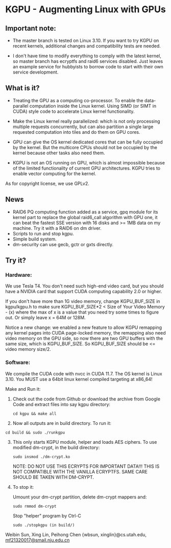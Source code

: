 # KGPU - Augmenting Linux with GPUs

## Important note:

- The master branch is tested on Linux 3.10. If you want to try KGPU on recent kernels, additional changes and compatibility tests are needed.

- I don't have time to modify everything to comply with the latest kernel, so master branch has ecryptfs and raid6 services disabled. Just leaves an example service for hubbyists to borrow code to start with their own service development.


## What is it?

- Treating the GPU as a computing co-processor. To enable the data-parallel computation inside the Linux kernel. Using SIMD (or SIMT in CUDA) style code to accelerate Linux kernel  functionality.
  
- Make the Linux kernel really parallelized: which is not only processing multiple requests concurrently, but can also partition
     a single large requested computation into tiles and do them on GPU cores.
     
- GPU can give the OS kernel dedicated cores that can be fully occupied by the kernel. But the multicore CPUs should not be
     occupied by the kernel because other tasks also need them.
     
- KGPU is not an OS running on GPU, which is almost impossible because of the limited functionality of current GPU
     architectures. KGPU tries to enable vector computing for the kernel.

As for copyright license, we use GPLv2.

## News
- RAID6 PQ computing function added as a service, gpq module for its kernel part to replace the global raid6_call algorithm with GPU one, it can beat the fastest SSE version  with 16 disks and >= 1MB data on my machine. Try it with a RAID6 on dm driver.
- Scripts to run and stop kgpu.
- Simple build system.
- dm-security can use gecb, gctr or gxts directly.

## Try it?

### Hardware:
We use Tesla T4. You don't need such high-end video card, but you should have a NVIDIA card that support CUDA computing capability 2.0 or higher. 

If you don't have more than 1G video memory, change KGPU_BUF_SIZE in kgpu/kgpu.h to make sure KGPU_BUF_SIZE*2 < Size of Your Video Memory - (x) where the max of x is a value that you need try some times to figure out. Or simply leave x = 64M or 128M.

Notice a new change: we enabled a new feature to allow KGPU remapping any kernel pages into CUDA page-locked memory, the remapping also need video memory on the GPU side, so now there are two GPU buffers with the same size, which is KGPU_BUF_SIZE. So KGPU_BUF_SIZE should be <= video memory size/2.

### Software:
We compile the CUDA code with nvcc in CUDA 11.7. The OS kernel is Linux 3.10. You MUST use a 64bit linux kernel compiled targeting at x86_64!

Make and Run it:
1. Check out the code from Github or download the archive from Google Code and extract files into say kgpu directory:

    ```cd kgpu && make all```

2. Now all outputs are in build directory. To run it:

  ```cd build && sudo ./runkgpu```

3. This only starts KGPU module, helper and loads AES ciphers. To use modified dm-crypt, in the build directory:

    ```sudo insmod ./dm-crypt.ko```

    NOTE: DO NOT USE THIS ECRYPTS FOR IMPORTANT DATA!!!
    THIS IS NOT COMPATIBLE WITH THE VANILLA ECRYPTFS.
    SAME CARE SHOULD BE TAKEN WITH DM-CRYPT.

4. To stop it:

    Umount your dm-crypt partition, delete dm-crypt mappers and:

    ```sudo rmmod dm-crypt```

    Stop "helper" program by Ctrl-C

    ```sudo ./stopkgpu (in build/)```

Weibin Sun, Xing Lin, Peihong Chen
{wbsun, xinglin}@cs.utah.edu, mf21320017@smail.nju.edu.cn
